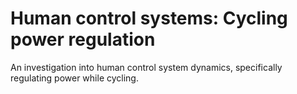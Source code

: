 # Human control systems: Cycling power regulation


An investigation into human control system dynamics, specifically regulating power while cycling.
